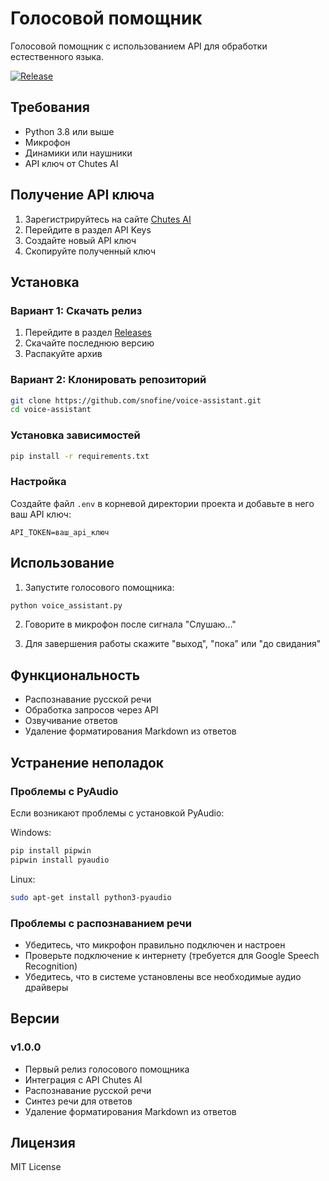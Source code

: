 # Голосовой помощник

Голосовой помощник с использованием API для обработки естественного языка.

[![Release](https://img.shields.io/github/release/snofine/voice-assistant.svg)](https://github.com/snofine/voice-assistant/releases)

## Требования

- Python 3.8 или выше
- Микрофон
- Динамики или наушники
- API ключ от Chutes AI

## Получение API ключа

1. Зарегистрируйтесь на сайте [Chutes AI](https://chutes.ai)
2. Перейдите в раздел API Keys
3. Создайте новый API ключ
4. Скопируйте полученный ключ

## Установка

### Вариант 1: Скачать релиз
1. Перейдите в раздел [Releases](https://github.com/snofine/voice-assistant/releases)
2. Скачайте последнюю версию
3. Распакуйте архив

### Вариант 2: Клонировать репозиторий
```bash
git clone https://github.com/snofine/voice-assistant.git
cd voice-assistant
```

### Установка зависимостей
```bash
pip install -r requirements.txt
```

### Настройка
Создайте файл `.env` в корневой директории проекта и добавьте в него ваш API ключ:
```
API_TOKEN=ваш_api_ключ
```

## Использование

1. Запустите голосового помощника:
```bash
python voice_assistant.py
```

2. Говорите в микрофон после сигнала "Слушаю..."

3. Для завершения работы скажите "выход", "пока" или "до свидания"

## Функциональность

- Распознавание русской речи
- Обработка запросов через API
- Озвучивание ответов
- Удаление форматирования Markdown из ответов

## Устранение неполадок

### Проблемы с PyAudio

Если возникают проблемы с установкой PyAudio:

Windows:
```bash
pip install pipwin
pipwin install pyaudio
```

Linux:
```bash
sudo apt-get install python3-pyaudio
```

### Проблемы с распознаванием речи

- Убедитесь, что микрофон правильно подключен и настроен
- Проверьте подключение к интернету (требуется для Google Speech Recognition)
- Убедитесь, что в системе установлены все необходимые аудио драйверы

## Версии

### v1.0.0
- Первый релиз голосового помощника
- Интеграция с API Chutes AI
- Распознавание русской речи
- Синтез речи для ответов
- Удаление форматирования Markdown из ответов 

## Лицензия
MIT License